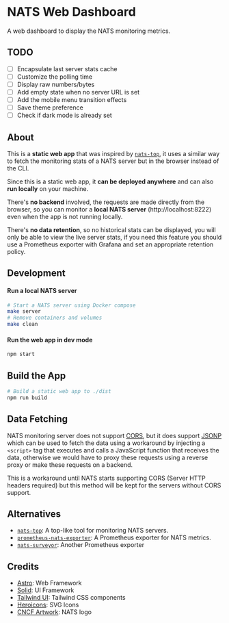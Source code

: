 # NATS Web Dashboard

A web dashboard to display the NATS monitoring metrics.

## TODO

- [ ] Encapsulate last server stats cache
- [ ] Customize the polling time
- [ ] Display raw numbers/bytes
- [ ] Add empty state when no server URL is set
- [ ] Add the mobile menu transition effects
- [ ] Save theme preference
- [ ] Check if dark mode is already set

## About

This is a **static web app** that was inspired by [`nats-top`](https://github.com/nats-io/nats-top), it uses a similar way to fetch the monitoring stats of a NATS server but in the browser instead of the CLI.

Since this is a static web app, it **can be deployed anywhere** and can also **run locally** on your machine.

There's **no backend** involved, the requests are made directly from the browser, so you can monitor a **local NATS server** (http://localhost:8222) even when the app is not running locally.

There's **no data retention**, so no historical stats can be displayed, you will only be able to view the live server stats, if you need this feature you should use a Prometheus exporter with Grafana and set an appropriate retention policy.

## Development

#### Run a local NATS server

```sh
# Start a NATS server using Docker compose
make server
# Remove containers and volumes
make clean
```

#### Run the web app in dev mode

```sh
npm start
```

## Build the App

```sh
# Build a static web app to ./dist
npm run build
```

## Data Fetching

NATS monitoring server does not support [CORS](https://developer.mozilla.org/en-US/docs/Web/HTTP/CORS), but it does support [JSONP](https://en.wikipedia.org/wiki/JSONP) which can be used to fetch the data using a workaround by injecting a `<script>` tag that executes and calls a JavaScript function that receives the data, otherwise we would have to proxy these requests using a reverse proxy or make these requests on a backend.

This is a workaround until NATS starts supporting CORS (Server HTTP headers required) but this method will be kept for the servers without CORS support.

## Alternatives

- [`nats-top`](https://github.com/nats-io/nats-top): A top-like tool for monitoring NATS servers.
- [`prometheus-nats-exporter`](https://github.com/nats-io/prometheus-nats-exporter): A Prometheus exporter for NATS metrics.
- [`nats-surveyor`](https://github.com/nats-io/nats-surveyor): Another Prometheus exporter

## Credits

- [Astro](https://astro.build/): Web Framework
- [Solid](https://www.solidjs.com/): UI Framework
- [Tailwind UI](https://tailwindui.com/): Tailwind CSS components
- [Heroicons](https://heroicons.com/): SVG Icons
- [CNCF Artwork](https://github.com/cncf/artwork): NATS logo
